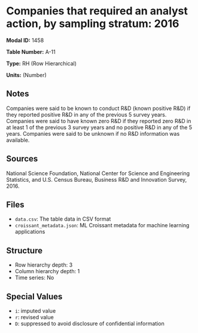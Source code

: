 # Companies that required an analyst action, by sampling stratum: 2016

**Modal ID:** 1458

**Table Number:** A-11

**Type:** RH (Row Hierarchical)

**Units:** (Number)

## Notes

Companies were said to be known to conduct R&D (known positive R&D) if they reported positive R&D in any of the previous 5 survey years. Companies were said to have known zero R&D if they reported zero R&D in at least 1 of the previous 3 survey years and no positive R&D in any of the 5 years. Companies were said to be unknown if no R&D information was available.

## Sources

National Science Foundation, National Center for Science and Engineering Statistics, and U.S. Census Bureau, Business R&D and Innovation Survey, 2016.

## Files

- `data.csv`: The table data in CSV format
- `croissant_metadata.json`: ML Croissant metadata for machine learning applications

## Structure

- Row hierarchy depth: 3
- Column hierarchy depth: 1
- Time series: No

## Special Values

- `i`: imputed value
- `r`: revised value
- `D`: suppressed to avoid disclosure of confidential information

